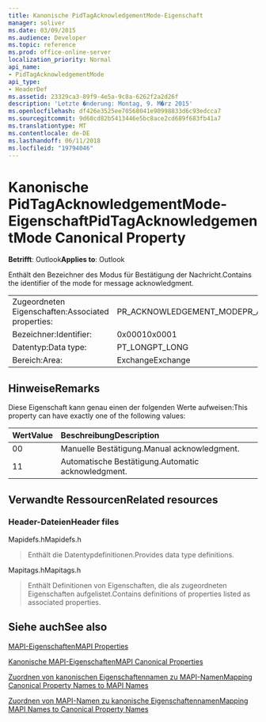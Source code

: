 ```yaml
---
title: Kanonische PidTagAcknowledgementMode-Eigenschaft
manager: soliver
ms.date: 03/09/2015
ms.audience: Developer
ms.topic: reference
ms.prod: office-online-server
localization_priority: Normal
api_name:
- PidTagAcknowledgementMode
api_type:
- HeaderDef
ms.assetid: 23329ca3-89f9-4e5a-9c8a-6262f2a2d26f
description: 'Letzte �nderung: Montag, 9. M�rz 2015'
ms.openlocfilehash: df426e3525ee70568041e90998833d6c93edcca7
ms.sourcegitcommit: 9d60cd82b5413446e5bc8ace2cd689f683fb41a7
ms.translationtype: MT
ms.contentlocale: de-DE
ms.lasthandoff: 06/11/2018
ms.locfileid: "19794046"
---
```

# <a name="pidtagacknowledgementmode-canonical-property"></a><span data-ttu-id="6bcd4-103">Kanonische PidTagAcknowledgementMode-Eigenschaft</span><span class="sxs-lookup"><span data-stu-id="6bcd4-103">PidTagAcknowledgementMode Canonical Property</span></span>

  
  
<span data-ttu-id="6bcd4-104">**Betrifft**: Outlook</span><span class="sxs-lookup"><span data-stu-id="6bcd4-104">**Applies to**: Outlook</span></span> 
  
<span data-ttu-id="6bcd4-105">Enthält den Bezeichner des Modus für Bestätigung der Nachricht.</span><span class="sxs-lookup"><span data-stu-id="6bcd4-105">Contains the identifier of the mode for message acknowledgment.</span></span>
  
|||
|:-----|:-----|
|<span data-ttu-id="6bcd4-106">Zugeordneten Eigenschaften:</span><span class="sxs-lookup"><span data-stu-id="6bcd4-106">Associated properties:</span></span>  <br/> |<span data-ttu-id="6bcd4-107">PR_ACKNOWLEDGEMENT_MODE</span><span class="sxs-lookup"><span data-stu-id="6bcd4-107">PR_ACKNOWLEDGEMENT_MODE</span></span>  <br/> |
|<span data-ttu-id="6bcd4-108">Bezeichner:</span><span class="sxs-lookup"><span data-stu-id="6bcd4-108">Identifier:</span></span>  <br/> |<span data-ttu-id="6bcd4-109">0x0001</span><span class="sxs-lookup"><span data-stu-id="6bcd4-109">0x0001</span></span>  <br/> |
|<span data-ttu-id="6bcd4-110">Datentyp:</span><span class="sxs-lookup"><span data-stu-id="6bcd4-110">Data type:</span></span>  <br/> |<span data-ttu-id="6bcd4-111">PT_LONG</span><span class="sxs-lookup"><span data-stu-id="6bcd4-111">PT_LONG</span></span>  <br/> |
|<span data-ttu-id="6bcd4-112">Bereich:</span><span class="sxs-lookup"><span data-stu-id="6bcd4-112">Area:</span></span>  <br/> |<span data-ttu-id="6bcd4-113">Exchange</span><span class="sxs-lookup"><span data-stu-id="6bcd4-113">Exchange</span></span>  <br/> |
   
## <a name="remarks"></a><span data-ttu-id="6bcd4-114">Hinweise</span><span class="sxs-lookup"><span data-stu-id="6bcd4-114">Remarks</span></span>

<span data-ttu-id="6bcd4-115">Diese Eigenschaft kann genau einen der folgenden Werte aufweisen:</span><span class="sxs-lookup"><span data-stu-id="6bcd4-115">This property can have exactly one of the following values:</span></span>
  
|<span data-ttu-id="6bcd4-116">**Wert**</span><span class="sxs-lookup"><span data-stu-id="6bcd4-116">**Value**</span></span>|<span data-ttu-id="6bcd4-117">**Beschreibung**</span><span class="sxs-lookup"><span data-stu-id="6bcd4-117">**Description**</span></span>|
|:-----|:-----|
|<span data-ttu-id="6bcd4-118">0</span><span class="sxs-lookup"><span data-stu-id="6bcd4-118">0</span></span>  <br/> |<span data-ttu-id="6bcd4-119">Manuelle Bestätigung.</span><span class="sxs-lookup"><span data-stu-id="6bcd4-119">Manual acknowledgment.</span></span>  <br/> |
|<span data-ttu-id="6bcd4-120">1</span><span class="sxs-lookup"><span data-stu-id="6bcd4-120">1</span></span>  <br/> |<span data-ttu-id="6bcd4-121">Automatische Bestätigung.</span><span class="sxs-lookup"><span data-stu-id="6bcd4-121">Automatic acknowledgment.</span></span>  <br/> |
   
## <a name="related-resources"></a><span data-ttu-id="6bcd4-122">Verwandte Ressourcen</span><span class="sxs-lookup"><span data-stu-id="6bcd4-122">Related resources</span></span>

### <a name="header-files"></a><span data-ttu-id="6bcd4-123">Header-Dateien</span><span class="sxs-lookup"><span data-stu-id="6bcd4-123">Header files</span></span>

<span data-ttu-id="6bcd4-124">Mapidefs.h</span><span class="sxs-lookup"><span data-stu-id="6bcd4-124">Mapidefs.h</span></span>
  
> <span data-ttu-id="6bcd4-125">Enthält die Datentypdefinitionen.</span><span class="sxs-lookup"><span data-stu-id="6bcd4-125">Provides data type definitions.</span></span>
    
<span data-ttu-id="6bcd4-126">Mapitags.h</span><span class="sxs-lookup"><span data-stu-id="6bcd4-126">Mapitags.h</span></span>
  
> <span data-ttu-id="6bcd4-127">Enthält Definitionen von Eigenschaften, die als zugeordneten Eigenschaften aufgelistet.</span><span class="sxs-lookup"><span data-stu-id="6bcd4-127">Contains definitions of properties listed as associated properties.</span></span>
    
## <a name="see-also"></a><span data-ttu-id="6bcd4-128">Siehe auch</span><span class="sxs-lookup"><span data-stu-id="6bcd4-128">See also</span></span>



[<span data-ttu-id="6bcd4-129">MAPI-Eigenschaften</span><span class="sxs-lookup"><span data-stu-id="6bcd4-129">MAPI Properties</span></span>](mapi-properties.md)
  
[<span data-ttu-id="6bcd4-130">Kanonische MAPI-Eigenschaften</span><span class="sxs-lookup"><span data-stu-id="6bcd4-130">MAPI Canonical Properties</span></span>](mapi-canonical-properties.md)
  
[<span data-ttu-id="6bcd4-131">Zuordnen von kanonischen Eigenschaftennamen zu MAPI-Namen</span><span class="sxs-lookup"><span data-stu-id="6bcd4-131">Mapping Canonical Property Names to MAPI Names</span></span>](mapping-canonical-property-names-to-mapi-names.md)
  
[<span data-ttu-id="6bcd4-132">Zuordnen von MAPI-Namen zu kanonische Eigenschaftennamen</span><span class="sxs-lookup"><span data-stu-id="6bcd4-132">Mapping MAPI Names to Canonical Property Names</span></span>](mapping-mapi-names-to-canonical-property-names.md)

